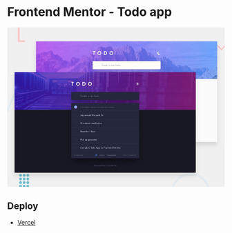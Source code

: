 # Frontend Mentor - Todo app

![Design preview for the Todo app coding challenge](./design/desktop-preview.jpg)

## Deploy

- [Vercel](https://todo-app-puce-kappa.vercel.app/)
